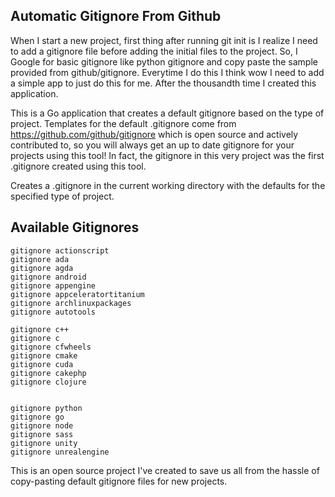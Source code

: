 Automatic Gitignore From Github
---------

When I start a new project, first thing after running git init is I realize I need to add a gitignore file before adding the initial files to the project.  So, I Google for basic gitignore like python gitignore and copy paste the sample provided from github/gitignore.  Everytime I do this I think wow I need to add a simple app to just do this for me.  After the thousandth time I created this application.

This is a Go application that creates a default gitignore based on the type of project.  Templates for the default .gitignore come from https://github.com/github/gitignore which is open source and actively contributed to, so you will always get an up to date gitignore for your projects using this tool!  In fact, the gitignore in this very project was the first .gitignore created using this tool.

Creates a .gitignore in the current working directory with the defaults for the specified type of project.

## Available Gitignores
````
gitignore actionscript
gitignore ada
gitignore agda
gitignore android
gitignore appengine
gitignore appceleratortitanium
gitignore archlinuxpackages
gitignore autotools

gitignore c++
gitignore c
gitignore cfwheels
gitignore cmake
gitignore cuda
gitignore cakephp
gitignore clojure


gitignore python
gitignore go
gitignore node
gitignore sass
gitignore unity
gitignore unrealengine
````





This is an open source project I've created to save us all from the hassle of copy-pasting default gitignore files for new projects.


